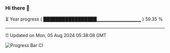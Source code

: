 ### Hi there 👋

⏳ Year progress { █████████████████▁▁▁▁▁▁▁▁▁▁▁▁▁ } 59.35 %

---

⏰ Updated on Mon, 05 Aug 2024 05:38:08 GMT

![Progress Bar CI](https://github.com/IshwaranRudhara/GIT-ACTION/workflows/Progress%20Bar%20CI/badge.svg)
